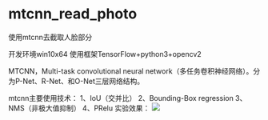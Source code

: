 # mtcnn_read_photo
使用mtcnn去截取人脸部分

开发环境win10x64
使用框架TensorFlow+python3+opencv2

MTCNN，Multi-task convolutional neural network（多任务卷积神经网络）。分为P-Net、R-Net、和O-Net三层网络结构。

mtcnn主要使用技术：
1、IoU（交并比）
2、Bounding-Box regression
3、NMS（非极大值抑制）
4、PRelu
实验效果：
![](https://github.com/omega-Lee/mtcnn_read_photo/raw/master/Face/nana.jpg) 
